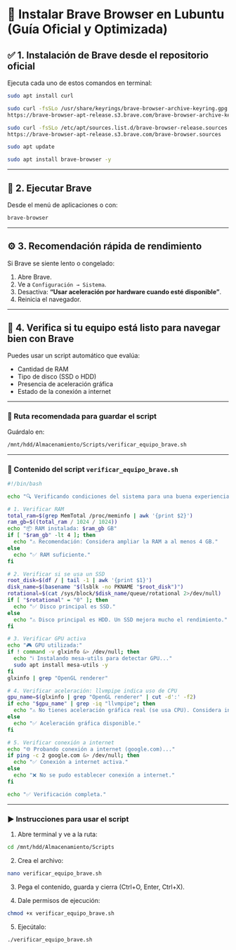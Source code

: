 # 🦁 Instalar Brave Browser en Lubuntu (Guía Oficial y Optimizada)

## ✅ 1. Instalación de Brave desde el repositorio oficial

Ejecuta cada uno de estos comandos en terminal:

```bash
sudo apt install curl

sudo curl -fsSLo /usr/share/keyrings/brave-browser-archive-keyring.gpg \
https://brave-browser-apt-release.s3.brave.com/brave-browser-archive-keyring.gpg

sudo curl -fsSLo /etc/apt/sources.list.d/brave-browser-release.sources \
https://brave-browser-apt-release.s3.brave.com/brave-browser.sources

sudo apt update

sudo apt install brave-browser -y
```

---

## 🚀 2. Ejecutar Brave

Desde el menú de aplicaciones o con:

```bash
brave-browser
```

---

## ⚙️ 3. Recomendación rápida de rendimiento

Si Brave se siente lento o congelado:

1. Abre Brave.
2. Ve a `Configuración → Sistema`.
3. Desactiva: **“Usar aceleración por hardware cuando esté disponible”**.
4. Reinicia el navegador.

---

## 🧠 4. Verifica si tu equipo está listo para navegar bien con Brave

Puedes usar un script automático que evalúa:

* Cantidad de RAM
* Tipo de disco (SSD o HDD)
* Presencia de aceleración gráfica
* Estado de la conexión a internet

---

### 📁 Ruta recomendada para guardar el script

Guárdalo en:

```bash
/mnt/hdd/Almacenamiento/Scripts/verificar_equipo_brave.sh
```

---

### 📜 Contenido del script `verificar_equipo_brave.sh`

```bash
#!/bin/bash

echo "🔍 Verificando condiciones del sistema para una buena experiencia con Brave..."

# 1. Verificar RAM
total_ram=$(grep MemTotal /proc/meminfo | awk '{print $2}')
ram_gb=$((total_ram / 1024 / 1024))
echo "📦 RAM instalada: $ram_gb GB"
if [ "$ram_gb" -lt 4 ]; then
  echo "⚠️ Recomendación: Considera ampliar la RAM a al menos 4 GB."
else
  echo "✅ RAM suficiente."
fi

# 2. Verificar si se usa un SSD
root_disk=$(df / | tail -1 | awk '{print $1}')
disk_name=$(basename "$(lsblk -no PKNAME "$root_disk")")
rotational=$(cat /sys/block/$disk_name/queue/rotational 2>/dev/null)
if [ "$rotational" = "0" ]; then
  echo "✅ Disco principal es SSD."
else
  echo "⚠️ Disco principal es HDD. Un SSD mejora mucho el rendimiento."
fi

# 3. Verificar GPU activa
echo "🎮 GPU utilizada:"
if ! command -v glxinfo &> /dev/null; then
  echo "ℹ️ Instalando mesa-utils para detectar GPU..."
  sudo apt install mesa-utils -y
fi
glxinfo | grep "OpenGL renderer"

# 4. Verificar aceleración: llvmpipe indica uso de CPU
gpu_name=$(glxinfo | grep "OpenGL renderer" | cut -d':' -f2)
if echo "$gpu_name" | grep -iq "llvmpipe"; then
  echo "⚠️ No tienes aceleración gráfica real (se usa CPU). Considera instalar drivers adecuados."
else
  echo "✅ Aceleración gráfica disponible."
fi

# 5. Verificar conexión a internet
echo "🌐 Probando conexión a internet (google.com)..."
if ping -c 2 google.com &> /dev/null; then
  echo "✅ Conexión a internet activa."
else
  echo "❌ No se pudo establecer conexión a internet."
fi

echo "✅ Verificación completa."
```

---

### ▶️ Instrucciones para usar el script

1. Abre terminal y ve a la ruta:

```bash
cd /mnt/hdd/Almacenamiento/Scripts
```

2. Crea el archivo:

```bash
nano verificar_equipo_brave.sh
```

3. Pega el contenido, guarda y cierra (Ctrl+O, Enter, Ctrl+X).

4. Dale permisos de ejecución:

```bash
chmod +x verificar_equipo_brave.sh
```

5. Ejecútalo:

```bash
./verificar_equipo_brave.sh
```
